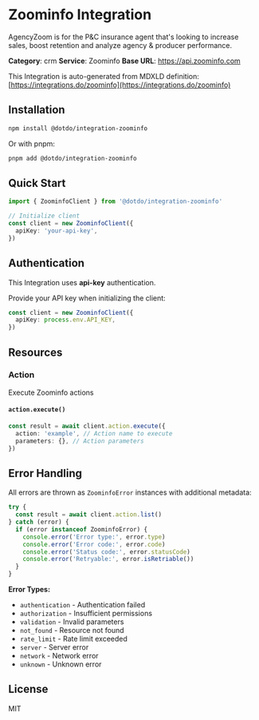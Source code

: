 # Zoominfo Integration

AgencyZoom is for the P&C insurance agent that's looking to increase sales, boost retention and analyze agency & producer performance.

**Category**: crm
**Service**: Zoominfo
**Base URL**: https://api.zoominfo.com

This Integration is auto-generated from MDXLD definition: [https://integrations.do/zoominfo](https://integrations.do/zoominfo)

## Installation

```bash
npm install @dotdo/integration-zoominfo
```

Or with pnpm:

```bash
pnpm add @dotdo/integration-zoominfo
```

## Quick Start

```typescript
import { ZoominfoClient } from '@dotdo/integration-zoominfo'

// Initialize client
const client = new ZoominfoClient({
  apiKey: 'your-api-key',
})
```

## Authentication

This Integration uses **api-key** authentication.

Provide your API key when initializing the client:

```typescript
const client = new ZoominfoClient({
  apiKey: process.env.API_KEY,
})
```

## Resources

### Action

Execute Zoominfo actions

#### `action.execute()`

```typescript
const result = await client.action.execute({
  action: 'example', // Action name to execute
  parameters: {}, // Action parameters
})
```

## Error Handling

All errors are thrown as `ZoominfoError` instances with additional metadata:

```typescript
try {
  const result = await client.action.list()
} catch (error) {
  if (error instanceof ZoominfoError) {
    console.error('Error type:', error.type)
    console.error('Error code:', error.code)
    console.error('Status code:', error.statusCode)
    console.error('Retryable:', error.isRetriable())
  }
}
```

**Error Types:**

- `authentication` - Authentication failed
- `authorization` - Insufficient permissions
- `validation` - Invalid parameters
- `not_found` - Resource not found
- `rate_limit` - Rate limit exceeded
- `server` - Server error
- `network` - Network error
- `unknown` - Unknown error

## License

MIT
